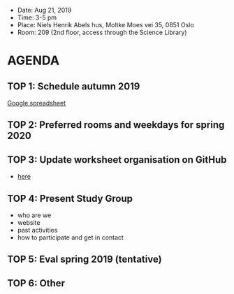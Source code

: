 * Date: Aug 21, 2019
* Time: 3-5 pm
* Place: Niels Henrik Abels hus, Moltke Moes vei 35, 0851 Oslo
* Room: 209 (2nd floor, access through the Science Library)

# AGENDA

## TOP 1: Schedule autumn 2019

[Google spreadsheet](https://docs.google.com/spreadsheets/d/1VwTIFt6Tce4ncJ_x8m4ygzHldF6tYDbAfLLNX5ae8Qg/edit?usp=sharing)

## TOP 2: Preferred rooms and weekdays for spring 2020

## TOP 3: Update worksheet organisation on GitHub

* [here](../organisational/tree/master/workshop_operations)

## TOP 4: Present Study Group

* who are we
* website
* past activities
* how to participate and get in contact

## TOP 5: Eval spring 2019 (tentative)


## TOP 6: Other
